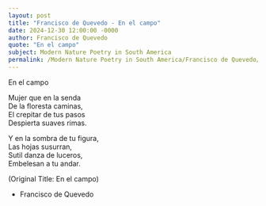 ```yaml
---
layout: post
title: "Francisco de Quevedo - En el campo"
date: 2024-12-30 12:00:00 -0000
author: Francisco de Quevedo
quote: "En el campo"
subject: Modern Nature Poetry in South America
permalink: /Modern Nature Poetry in South America/Francisco de Quevedo/Francisco de Quevedo - En el campo
---
```


En el campo

Mujer que en la senda  
De la floresta caminas,  
El crepitar de tus pasos  
Despierta suaves rimas.

Y en la sombra de tu figura,  
Las hojas susurran,  
Sutil danza de luceros,  
Embelesan a tu andar.

(Original Title: En el campo)

- Francisco de Quevedo
